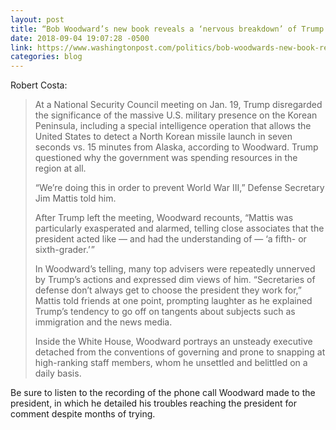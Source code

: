 ```yaml
---
layout: post
title: “Bob Woodward’s new book reveals a ‘nervous breakdown’ of Trump’s presidency”
date: 2018-09-04 19:07:28 -0500
link: https://www.washingtonpost.com/politics/bob-woodwards-new-book-reveals-a-nervous-breakdown-of-trumps-presidency/2018/09/04/b27a389e-ac60-11e8-a8d7-0f63ab8b1370_story.html?
categories: blog
---
```

Robert Costa:

>At a National Security Council meeting on Jan. 19, Trump disregarded the significance of the massive U.S. military presence on the Korean Peninsula, including a special intelligence operation that allows the United States to detect a North Korean missile launch in seven seconds vs. 15 minutes from Alaska, according to Woodward. Trump questioned why the government was spending resources in the region at all.
>
>“We’re doing this in order to prevent World War III,” Defense Secretary Jim Mattis told him.
>
>After Trump left the meeting, Woodward recounts, “Mattis was particularly exasperated and alarmed, telling close associates that the president acted like — and had the understanding of — ‘a fifth- or sixth-grader.’ ”
>
>In Woodward’s telling, many top advisers were repeatedly unnerved by Trump’s actions and expressed dim views of him. “Secretaries of defense don’t always get to choose the president they work for,” Mattis told friends at one point, prompting laughter as he explained Trump’s tendency to go off on tangents about subjects such as immigration and the news media.
>
>Inside the White House, Woodward portrays an unsteady executive detached from the conventions of governing and prone to snapping at high-ranking staff members, whom he unsettled and belittled on a daily basis.

Be sure to listen to the recording of the phone call Woodward made to the president, in which he detailed his troubles reaching the president for comment despite months of trying. 